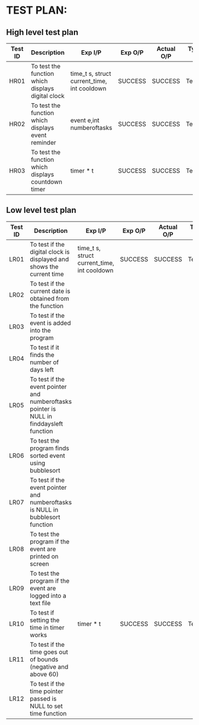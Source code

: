 # TEST PLAN:

## High level test plan

| **Test ID** | **Description**                                              | **Exp I/P** | **Exp O/P** | **Actual O/P** |**Type Of Test**  |    
|-------------|--------------------------------------------------------------|------------|-------------|----------------|------------------|
|  HR01     | To test the function which displays digital clock                   |time_t s, struct current_time, int cooldown | SUCCESS | SUCCESS | Technical |
|  HR02      |  To test the function which displays event reminder                      | event e,int numberoftasks | SUCCESS | SUCCESS|Technical |
|  HR03   | To test the function which displays countdown timer                   | timer * t  | SUCCESS | SUCCESS| Technical |



## Low level test plan

| **Test ID** |  **Description**                                              | **Exp I/P** | **Exp O/P** | **Actual O/P** |**Type Of Test**  |    
|-------------|--------------------------------------------------------------------|------------|-------------|----------------|------------------|
| LR01 | To test if the digital clock is displayed and shows the current time| time_t s, struct current_time, int cooldown| SUCCESS| SUCCESS |Technical|
| LR02  | To test if the current date is obtained from the function  |  | ||
|  LR03   | To test if the event is added into the program  | | | |
|   LR04  |To test  if it finds the number of days left| | | ||
|   LR05  |To test if the event pointer and numberoftasks pointer is NULL in finddaysleft function | | | ||
|   LR06  |To test the program finds sorted event using bubblesort| | | ||
|   LR07  |To test if the event pointer and numberoftasks is NULL in bubblesort function| | | ||
|   LR08  |To test the program if the event are printed on screen| | | ||
|   LR09  |To test the program if the event are logged into a text file| | | ||
|   LR10   |To test if setting the time in timer works| timer * t | SUCCESS | SUCCESS | Technical |
| LR11   | To test if the time goes out of bounds (negative and above 60) |           |         |          |
|LR12    | To test if the time pointer passed is NULL to set time function |       |       |        |

